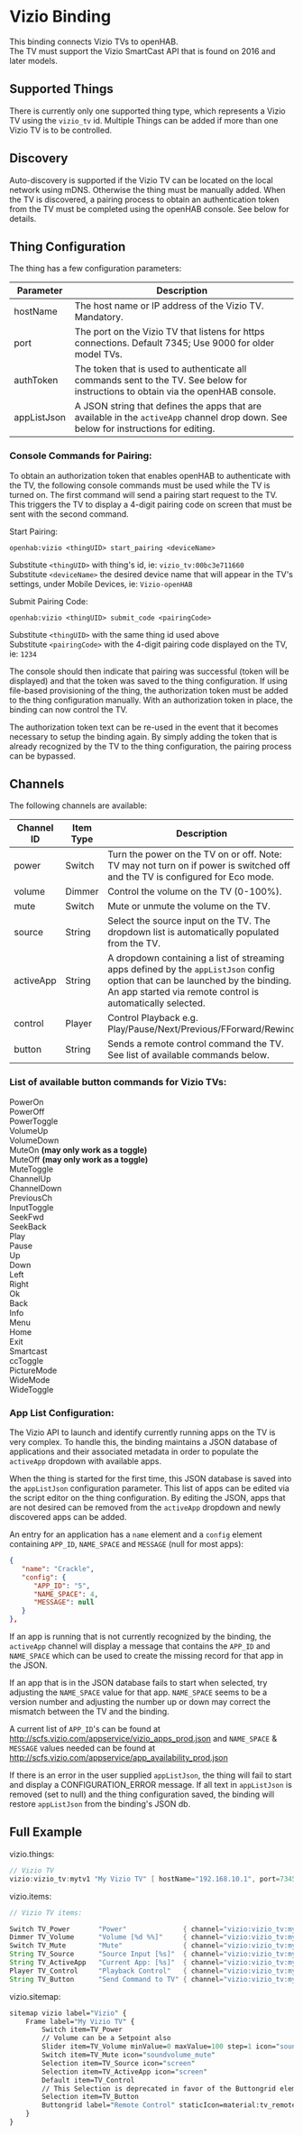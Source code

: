 # Vizio Binding

This binding connects Vizio TVs to openHAB.  
The TV must support the Vizio SmartCast API that is found on 2016 and later models.

## Supported Things

There is currently only one supported thing type, which represents a Vizio TV using the `vizio_tv` id.
Multiple Things can be added if more than one Vizio TV is to be controlled.

## Discovery

Auto-discovery is supported if the Vizio TV can be located on the local network using mDNS.
Otherwise the thing must be manually added.
When the TV is discovered, a pairing process to obtain an authentication token from the TV must be completed using the openHAB console. See below for details.

## Thing Configuration

The thing has a few configuration parameters:

| Parameter   | Description                                                                                                                          |
|-------------|--------------------------------------------------------------------------------------------------------------------------------------|
| hostName    | The host name or IP address of the Vizio TV. Mandatory.                                                                              |
| port        | The port on the Vizio TV that listens for https connections. Default 7345; Use 9000 for older model TVs.                             |
| authToken   | The token that is used to authenticate all commands sent to the TV. See below for instructions to obtain via the openHAB console.    |
| appListJson | A JSON string that defines the apps that are available in the `activeApp` channel drop down. See below for instructions for editing. |

### Console Commands for Pairing:

To obtain an authorization token that enables openHAB to authenticate with the TV, the following console commands must be used while the TV is turned on.
The first command will send a pairing start request to the TV. This triggers the TV to display a 4-digit pairing code on screen that must be sent with the second command.

Start Pairing:

```shell
openhab:vizio <thingUID> start_pairing <deviceName>
```

Substitute `<thingUID>` with thing's id, ie: `vizio_tv:00bc3e711660`  
Substitute `<deviceName>` the desired device name that will appear in the TV's settings, under Mobile Devices, ie: `Vizio-openHAB`  

Submit Pairing Code:

```shell
openhab:vizio <thingUID> submit_code <pairingCode>
```

Substitute `<thingUID>` with the same thing id used above  
Substitute `<pairingCode>` with the 4-digit pairing code displayed on the TV, ie: `1234`  

The console should then indicate that pairing was successful (token will be displayed) and that the token was saved to the thing configuration.
If using file-based provisioning of the thing, the authorization token must be added to the thing configuration manually.
With an authorization token in place, the binding can now control the TV.  

The authorization token text can be re-used in the event that it becomes necessary to setup the binding again.
By simply adding the token that is already recognized by the TV to the thing configuration, the pairing process can be bypassed.

## Channels

The following channels are available:

| Channel ID  | Item Type | Description                                                                                                                                                                                 |
|-------------|-----------|---------------------------------------------------------------------------------------------------------------------------------------------------------------------------------------------|
| power       | Switch    | Turn the power on the TV on or off. Note: TV may not turn on if power is switched off and the TV is configured for Eco mode.                                                                |
| volume      | Dimmer    | Control the volume on the TV (0-100%).                                                                                                                                                      |
| mute        | Switch    | Mute or unmute the volume on the TV.                                                                                                                                                        |
| source      | String    | Select the source input on the TV. The dropdown list is automatically populated from the TV.                                                                                                |
| activeApp   | String    | A dropdown containing a list of streaming apps defined by the `appListJson` config option that can be launched by the binding. An app started via remote control is automatically selected. |
| control     | Player    | Control Playback e.g. Play/Pause/Next/Previous/FForward/Rewind                                                                                                                              |
| button      | String    | Sends a remote control command the TV. See list of available commands below.                                                                                                                |

### List of available button commands for Vizio TVs:

PowerOn  
PowerOff  
PowerToggle  
VolumeUp  
VolumeDown  
MuteOn **(may only work as a toggle)**  
MuteOff **(may only work as a toggle)**  
MuteToggle  
ChannelUp  
ChannelDown  
PreviousCh  
InputToggle  
SeekFwd  
SeekBack  
Play  
Pause  
Up  
Down  
Left  
Right  
Ok  
Back  
Info  
Menu  
Home  
Exit  
Smartcast  
ccToggle  
PictureMode  
WideMode  
WideToggle

### App List Configuration:

The Vizio API to launch and identify currently running apps on the TV is very complex.
To handle this, the binding maintains a JSON database of applications and their associated metadata in order to populate the `activeApp` dropdown with available apps.  

When the thing is started for the first time, this JSON database is saved into the `appListJson` configuration parameter.
This list of apps can be edited via the script editor on the thing configuration.
By editing the JSON, apps that are not desired can be removed from the `activeApp` dropdown and newly discovered apps can be added.

An entry for an application has a `name` element and a `config` element containing `APP_ID`, `NAME_SPACE` and `MESSAGE` (null for most apps):

```json
{
   "name": "Crackle",
   "config": {
      "APP_ID": "5",
      "NAME_SPACE": 4,
      "MESSAGE": null
   }
},

```

If an app is running that is not currently recognized by the binding, the `activeApp` channel will display a message that contains the `APP_ID` and `NAME_SPACE` which can be used to create the missing record for that app in the JSON.

If an app that is in the JSON database fails to start when selected, try adjusting the `NAME_SPACE` value for that app.
`NAME_SPACE` seems to be a version number and adjusting the number up or down may correct the mismatch between the TV and the binding.

A current list of `APP_ID`'s can be found at <http://scfs.vizio.com/appservice/vizio_apps_prod.json>
and `NAME_SPACE` &amp; `MESSAGE` values needed can be found at <http://scfs.vizio.com/appservice/app_availability_prod.json>

If there is an error in the user supplied `appListJson`, the thing will fail to start and display a CONFIGURATION_ERROR message.
If all text in `appListJson` is removed (set to null) and the thing configuration saved, the binding will restore `appListJson` from the binding's JSON db.

## Full Example

vizio.things:

```java
// Vizio TV
vizio:vizio_tv:mytv1 "My Vizio TV" [ hostName="192.168.10.1", port=7345, authToken="idspisp0pd" ]

```

vizio.items:

```java
// Vizio TV items:

Switch TV_Power       "Power"              { channel="vizio:vizio_tv:mytv1:power" }
Dimmer TV_Volume      "Volume [%d %%]"     { channel="vizio:vizio_tv:mytv1:volume" }
Switch TV_Mute        "Mute"               { channel="vizio:vizio_tv:mytv1:mute" }
String TV_Source      "Source Input [%s]"  { channel="vizio:vizio_tv:mytv1:source" }
String TV_ActiveApp   "Current App: [%s]"  { channel="vizio:vizio_tv:mytv1:activeApp" }
Player TV_Control     "Playback Control"   { channel="vizio:vizio_tv:mytv1:control" }
String TV_Button      "Send Command to TV" { channel="vizio:vizio_tv:mytv1:button" }

```

vizio.sitemap:

```perl
sitemap vizio label="Vizio" {
    Frame label="My Vizio TV" {
        Switch item=TV_Power
        // Volume can be a Setpoint also
        Slider item=TV_Volume minValue=0 maxValue=100 step=1 icon="soundvolume"
        Switch item=TV_Mute icon="soundvolume_mute"
        Selection item=TV_Source icon="screen"
        Selection item=TV_ActiveApp icon="screen"
        Default item=TV_Control
        // This Selection is deprecated in favor of the Buttongrid element below
        Selection item=TV_Button
        Buttongrid label="Remote Control" staticIcon=material:tv_remote item=TV_Button buttons=[1:1:POWER="PowerToggle"=switch-off, 1:2:Home="Home"=f7:house, 1:3:Menu="Menu", 1:4:Exit="Exit", 2:2:Up="Up"=f7:arrowtriangle_up, 4:2:Down="Down"=f7:arrowtriangle_down, 3:1:Left="Left"=f7:arrowtriangle_left, 3:3:Right="Right"=f7:arrowtriangle_right, 3:2:Ok="Ok", 2:4:VolumeUp="Volume +", 4:4:VolumeDown="Volume -", 3:4:MuteToggle="Mute"=soundvolume_mute, 5:1:Info="Info", 5:2:Back="Back", 5:3:Smartcast="Smartcast", 5:4:InputToggle="Input Toggle", 6:1:SeekBack="Reverse"=f7:backward, 6:2:Play="Play"=f7:play, 6:3:Pause="Pause"=f7:pause,  6:4:SeekFwd="Forward"=f7:forward, 7:1:ChannelUp="Channel +", 7:2:ChannelDown="Channel -", 7:3:PreviousCh="Previous Ch", 8:1:PictureMode="Picture Mode", 8:2:WideMode="Wide Mode", 8:3:WideToggle="Wide Toggle", 8:4:ccToggle="CC Toggle"]
    }
}

```
